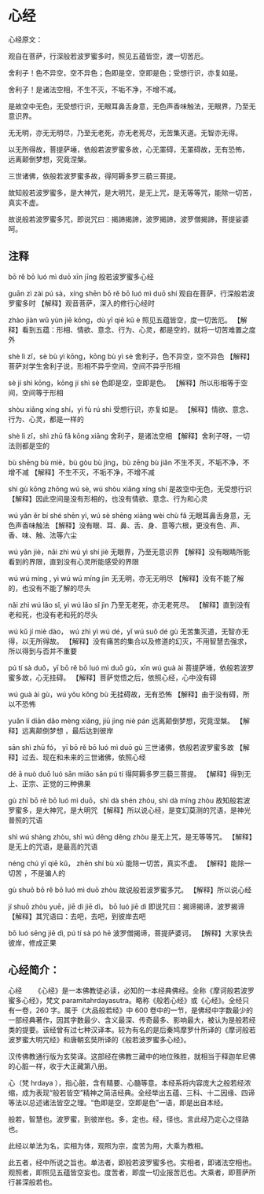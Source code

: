 # 心经

心经原文：

观自在菩萨，行深般若波罗蜜多时，照见五蕴皆空，渡一切苦厄。

舍利子！色不异空，空不异色；色即是空，空即是色；受想行识，亦复如是。

舍利子！是诸法空相，不生不灭，不垢不净，不增不减。

是故空中无色，无受想行识，无眼耳鼻舌身意，无色声香味触法，无眼界，乃至无意识界。

无无明，亦无无明尽，乃至无老死，亦无老死尽，无苦集灭道。无智亦无得。

以无所得故，菩提萨埵，依般若波罗蜜多故，心无罣碍，无罣碍故，无有恐怖， 远离颠倒梦想，究竟涅槃。

三世诸佛，依般若波罗蜜多故，得阿耨多罗三藐三菩提。

故知般若波罗蜜多，是大神咒，是大明咒，是无上咒，是无等等咒，能除一切苦，真实不虚。

故说般若波罗蜜多咒，即说咒曰︰揭諦揭諦，波罗揭諦，波罗僧揭諦，菩提娑婆呵。

## 注释

bō rě bō luó mì duō xīn jīng
般若波罗蜜多心经

guān zì zài pú sà，xíng shēn bō rě bō luó mì duō shí
观自在菩萨，行深般若波罗蜜多时
【解释】观音菩萨，深入的修行心经时

zhào jiàn wǔ yùn jiē kōng，dù yī qiē kǔ è
照见五蕴皆空，度一切苦厄。
【解释】看到五蕴：形相、情欲、意念、行为、心灵，都是空的，就将一切苦难置之度外

shè lì zǐ，sè bù yì kōng，kōng bù yì sè
舍利子，色不异空，空不异色
【解释】菩萨对学生舍利子说，形相不异乎空间，空间不异乎形相

sè jí shì kōng，kōng jí shì sè
色即是空，空即是色。
【解释】所以形相等于空间，空间等于形相

shòu xiǎng xíng shí，yì fù rú shì
受想行识，亦复如是。
【解释】情欲、意念、行为、心灵，都是一样的

shè lì zǐ，shì zhū fǎ kōng xiāng
舍利子，是诸法空相
【解释】舍利子呀，一切法则都是空的

bù shēng bù miè，bù gòu bù jìng，bù zēng bù jiǎn
不生不灭，不垢不净，不增不减
【解释】不生不灭，不垢不净，不增不减

shì gù kōng zhōng wú sè, wú shòu xiǎng xíng shí
是故空中无色，无受想行识
【解释】因此空间是没有形相的，也没有情欲、意念、行为和心灵

wú yǎn ěr bí shé shēn yì, wú sè shēng xiāng wèi chù fǎ
无眼耳鼻舌身意，无色声香味触法
【解释】没有眼、耳、鼻、舌、身、意等六根，更没有色、声、香、味、触、法等六尘

wú yǎn jiè，nǎi zhì wú yì shí jiè
无眼界，乃至无意识界
【解释】没有眼睛所能看到的界限，直到没有心灵所能感受的界限

wú wú míng , yì wú wú míng jìn
无无明，亦无无明尽
【解释】没有不能了解的，也没有不能了解的尽头

nǎi zhì wú lǎo sǐ, yì wú lǎo sǐ jìn
乃至无老死，亦无老死尽。
【解释】直到没有老和死，也没有老和死的尽头

wú kǔ jí miè dào， wú zhì yì wú dé，yǐ wú suǒ dé gù
无苦集灭道，无智亦无得，以无所得故。
【解释】没有痛苦的集合以及修道的幻灭，不用智慧去强求，所以得到与否并不重要

pú tí sà duǒ，yī bō rě bō luó mì duō gù，xīn wú guà ài
菩提萨埵，依般若波罗蜜多故，心无挂碍。
【解释】菩萨觉悟之后，依照心经，心中没有碍

wú guà ài gù，wú yǒu kǒng bù
无挂碍故，无有恐怖
【解释】由于没有碍，所以不恐怖

yuǎn lí diān dǎo mèng xiǎng, jiū jìng niè pán
远离颠倒梦想，究竟涅槃。
【解释】远离颠倒梦想 ，最后达到彼岸

sān shì zhū fó， yī bō rě bō luó mì duō gù
三世诸佛，依般若波罗蜜多故
【解释】过去、现在和未来的三世诸佛，依照心经

dé ā nuò duō luó sān miǎo sān pú tí
得阿耨多罗三藐三菩提。
【解释】得到无上、正宗、正觉的三种佛果

gù zhī bō rě bō luó mì duō，shì dà shén zhòu, shì dà míng zhòu
故知般若波罗蜜多，是大神咒，是大明咒
【解释】所以说心经，是变幻莫测的咒语，是神光普照的咒语

shì wú shàng zhòu, shì wú děng děng zhòu
是无上咒，是无等等咒。
【解释】是无上的咒语，是最高的咒语

néng chú yī qiē kǔ， zhēn shí bù xū
能除一切苦，真实不虚。
【解释】能除一切苦 ，不是骗人的

gù shuō bō rě bō luó mì duō zhòu
故说般若波罗蜜多咒。
【解释】所以说心经

jí shuō zhòu yuē，jiē dì jiē dì， bō luó jiē dì
即说咒曰：揭谛揭谛，波罗揭谛
【解释】其咒语曰：去吧，去吧，到彼岸去吧

bō luó sēng jiē dì, pú tí sà pó hē
波罗僧揭谛，菩提萨婆诃。
【解释】大家快去彼岸，修成正果

## 心经简介：

心经
　　《心经》是一本佛教徒必读，必知的一本经典佛经。全称《摩诃般若波罗蜜多心经》，梵文 paramitahrdayasutra。略称《般若心经》或《心经》。全经只有一卷，260 字。属于《大品般若经》中 600 卷中的一节，是佛经中字数最少的一部经典著作，因其字数最少、含义最深、传奇最多、影响最大，被认为是般若经类的提要。该经曾有过七种汉译本。较为有名的是后秦鸠摩罗什所译的《摩诃般若波罗蜜大明咒经》和唐朝玄奘所译的《般若波罗蜜多心经》。

汉传佛教通行版为玄奘译。这部经在佛教三藏中的地位殊胜，就相当于释迦牟尼佛的心脏一样，收于大正藏第八册。

心（梵 hrdaya ），指心脏，含有精要、心髓等意。本经系将内容庞大之般若经浓缩，成为表现“般若皆空”精神之简洁经典。全经举出五蕴、三科、十二因缘、四谛等法以总述诸法皆空之理。“色即是空，空即是色”一语，即是出自本经。

般若，智慧也。波罗蜜，到彼岸也。多，定也。经，径也。言此经乃定心之径路也。

此经以单法为名，实相为体，观照为宗，度苦为用，大乘为教相。

此五者，经中所说之旨也。单法者，即般若波罗蜜多也。实相者，即诸法空相也。观照者，即照见五蕴皆空妄也。度苦者，即度一切业报苦厄也。大乘者，即菩萨所行甚深般若也。
